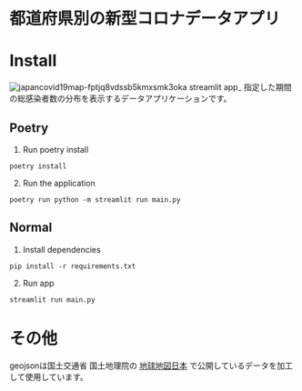 # 都道府県別の新型コロナデータアプリ

# Install
![japancovid19map-fptjq8vdssb5kmxsmk3oka streamlit app_](https://github.com/IwataGumi/Japan_covid_19_map/assets/70084358/319fced9-e7e3-4f34-a4e3-fb85397437a8)
指定した期間の総感染者数の分布を表示するデータアプリケーションです。

## Poetry
1. Run poetry install
```
poetry install
```
2. Run the application
```
poetry run python -m streamlit run main.py
```

## Normal
1. Install dependencies
```
pip install -r requirements.txt
```
2. Run app
```
streamlit run main.py
```

# その他
geojsonは国土交通省 国土地理院の [地球地図日本](https://www.gsi.go.jp/kankyochiri/gm_jpn.html) で公開しているデータを加工して使用しています。
